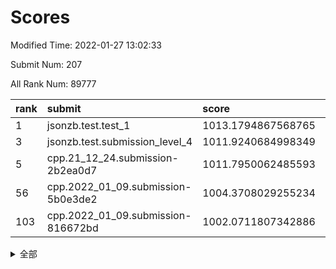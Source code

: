 # Scores

Modified Time: 2022-01-27 13:02:33

Submit Num: 207

All Rank Num: 89777

| rank |               submit               |       score        |       sigma        | pk_num |
| :--- | :--------------------------------- | :----------------- | :----------------- | :----- |
| 1    | jsonzb.test.test_1                 | 1013.1794867568765 | 0.8164631207131293 | 1732   |
| 3    | jsonzb.test.submission_level_4     | 1011.9240684998349 | 0.7773487654482151 | 1734   |
| 5    | cpp.21_12_24.submission-2b2ea0d7   | 1011.7950062485593 | 0.8048545868609079 | 1735   |
| 56   | cpp.2022_01_09.submission-5b0e3de2 | 1004.3708029255234 | 0.7166121217082958 | 1735   |
| 103  | cpp.2022_01_09.submission-816672bd | 1002.0711807342886 | 0.7137774741745023 | 1733   |


<details>
<summary>全部</summary>

| rank |                 submit                 |       score        |       sigma        | pk_num |
| :--- | :------------------------------------- | :----------------- | :----------------- | :----- |
| 1    | jsonzb.test.test_1                     | 1013.1794867568765 | 0.8164631207131293 | 1732   |
| 2    | gobigger.level_3.submission_level_3_31 | 1011.9411649113327 | 0.7720536301567482 | 1732   |
| 3    | jsonzb.test.submission_level_4         | 1011.9240684998349 | 0.7773487654482151 | 1734   |
| 4    | gobigger.level_3.submission_level_3_29 | 1011.9209581770618 | 0.7732739697509642 | 1736   |
| 5    | cpp.21_12_24.submission-2b2ea0d7       | 1011.7950062485593 | 0.8048545868609079 | 1735   |
| 6    | gobigger.level_3.submission_level_3_2  | 1011.7205052674398 | 0.7796385852483743 | 1735   |
| 7    | gobigger.level_3.submission_level_3_30 | 1011.557705867871  | 0.770552867059413  | 1731   |
| 8    | gobigger.level_3.submission_level_3_44 | 1011.2651029036642 | 0.8026534674966933 | 1735   |
| 9    | gobigger.level_3.submission_level_3_8  | 1011.1609616618441 | 0.7705436914527355 | 1733   |
| 10   | gobigger.level_3.submission_level_3_48 | 1011.0806574328213 | 0.7921552987510364 | 1733   |
| 11   | gobigger.level_3.submission_level_3_6  | 1011.0390962409276 | 0.7612009988565493 | 1737   |
| 12   | gobigger.level_3.submission_level_3_11 | 1010.8818298217706 | 0.7632744716033518 | 1735   |
| 13   | gobigger.level_3.submission_level_3_9  | 1010.8540996134384 | 0.7580085163911708 | 1732   |
| 14   | gobigger.level_3.submission_level_3_24 | 1010.8166211870697 | 0.7615154545452244 | 1736   |
| 15   | gobigger.level_3.submission_level_3_49 | 1010.709343744565  | 0.7702420638131279 | 1733   |
| 16   | gobigger.level_3.submission_level_3_26 | 1010.6331200700148 | 0.7769249974669217 | 1734   |
| 17   | gobigger.level_3.submission_level_3_27 | 1010.6118593361387 | 0.7744589439732456 | 1733   |
| 18   | gobigger.level_3.submission_level_3_32 | 1010.6087907507449 | 0.758078514358918  | 1735   |
| 19   | gobigger.level_3.submission_level_3_20 | 1010.5729391605963 | 0.7727622481777319 | 1739   |
| 20   | gobigger.level_3.submission_level_3_42 | 1010.3829229405457 | 0.7636848295273534 | 1733   |
| 21   | gobigger.level_3.submission_level_3_28 | 1010.3792080130032 | 0.7700525363751792 | 1735   |
| 22   | gobigger.level_3.submission_level_3_35 | 1010.3328110375331 | 0.7575271685545498 | 1737   |
| 23   | gobigger.level_3.submission_level_3_25 | 1010.3246819237863 | 0.7795925275475679 | 1733   |
| 24   | gobigger.level_3.submission_level_3_23 | 1010.2478147592332 | 0.7524640337972719 | 1736   |
| 25   | gobigger.level_3.submission_level_3_7  | 1010.2364903801758 | 0.7579688876455726 | 1732   |
| 26   | gobigger.level_3.submission_level_3_0  | 1010.1325372113067 | 0.746755785236884  | 1726   |
| 27   | gobigger.level_3.submission_level_3_13 | 1010.1141403078642 | 0.7629340124919142 | 1738   |
| 28   | gobigger.level_3.submission_level_3_3  | 1010.0935768739128 | 0.7788198312958182 | 1736   |
| 29   | gobigger.level_3.submission_level_3_40 | 1010.0677009055958 | 0.7800073468574155 | 1738   |
| 30   | gobigger.level_3.submission_level_3_16 | 1010.0144579239903 | 0.7913985614463869 | 1738   |
| 31   | gobigger.level_3.submission_level_3_34 | 1010.000914144955  | 0.7567603218103004 | 1736   |
| 32   | gobigger.level_3.submission_level_3_39 | 1009.9030375198608 | 0.7384669755460243 | 1732   |
| 33   | gobigger.level_3.submission_level_3_43 | 1009.8164828595637 | 0.7655070602307696 | 1733   |
| 34   | gobigger.level_3.submission_level_3_37 | 1009.7909773117499 | 0.7569520692112623 | 1735   |
| 35   | gobigger.level_3.submission_level_3_41 | 1009.6962408919562 | 0.7542639561546676 | 1731   |
| 36   | gobigger.level_3.submission_level_3_5  | 1009.6193353617855 | 0.7546494393146319 | 1735   |
| 37   | gobigger.level_3.submission_level_3_14 | 1009.575979554058  | 0.7501092898228309 | 1736   |
| 38   | gobigger.level_3.submission_level_3_38 | 1009.5644833522935 | 0.7372916908408602 | 1732   |
| 39   | gobigger.level_3.submission_level_3_4  | 1009.5287821245312 | 0.7617556039131126 | 1734   |
| 40   | gobigger.level_3.submission_level_3_18 | 1009.519941056998  | 0.7668879998273944 | 1737   |
| 41   | gobigger.level_3.submission_level_3_1  | 1009.5056885186748 | 0.7380168634156672 | 1729   |
| 42   | gobigger.level_3.submission_level_3_10 | 1009.5011840459634 | 0.757867765924668  | 1739   |
| 43   | gobigger.level_3.submission_level_3_21 | 1009.386600960124  | 0.7459034975663178 | 1737   |
| 44   | gobigger.level_3.submission_level_3_46 | 1009.3607019286725 | 0.7585291468823022 | 1735   |
| 45   | gobigger.level_3.submission_level_3_15 | 1009.3306838808294 | 0.7581990575614806 | 1736   |
| 46   | gobigger.level_3.submission_level_3_33 | 1009.2586684189937 | 0.7451918697852756 | 1736   |
| 47   | gobigger.level_3.submission_level_3_12 | 1009.1804683877325 | 0.7657495376696832 | 1736   |
| 48   | gobigger.level_3.submission_level_3_47 | 1008.9686494781134 | 0.7500713582412614 | 1735   |
| 49   | gobigger.level_3.submission_level_3_36 | 1008.9674369467409 | 0.7570047078470488 | 1736   |
| 50   | gobigger.level_3.submission_level_3_19 | 1008.8972932356705 | 0.7456354742792463 | 1732   |
| 51   | gobigger.level_3.submission_level_3_17 | 1008.4865110749465 | 0.7341456240005098 | 1734   |
| 52   | gobigger.level_3.submission_level_3_22 | 1008.4034558471609 | 0.75727776666552   | 1737   |
| 53   | gobigger.level_3.submission_level_3_45 | 1008.2088511413081 | 0.7455708355694524 | 1738   |
| 54   | gobigger.level_1.submission_level_1_40 | 1004.7512640874539 | 0.7244595410119755 | 1734   |
| 55   | gobigger.level_1.submission_level_1_16 | 1004.7209895495262 | 0.727862128307427  | 1734   |
| 56   | cpp.2022_01_09.submission-5b0e3de2     | 1004.3708029255234 | 0.7166121217082958 | 1735   |
| 57   | gobigger.level_1.submission_level_1_17 | 1004.2980150096892 | 0.7338508801699584 | 1734   |
| 58   | gobigger.level_1.submission_level_1_5  | 1004.2801824437267 | 0.7064652934612603 | 1734   |
| 59   | gobigger.level_1.submission_level_1_45 | 1004.2180097971136 | 0.725362155012431  | 1740   |
| 60   | gobigger.level_1.submission_level_1_6  | 1003.9809809979816 | 0.7215530709585197 | 1733   |
| 61   | gobigger.level_1.submission_level_1_18 | 1003.9518910801003 | 0.7342434360181626 | 1732   |
| 62   | gobigger.level_1.submission_level_1_20 | 1003.9266167861232 | 0.7214143570110779 | 1732   |
| 63   | gobigger.level_1.submission_level_1_22 | 1003.8952695419252 | 0.7186705143805101 | 1737   |
| 64   | gobigger.level_1.submission_level_1_7  | 1003.8944023684547 | 0.7242105247239712 | 1734   |
| 65   | gobigger.level_1.submission_level_1_38 | 1003.8610543073194 | 0.7194123704278161 | 1733   |
| 66   | gobigger.level_1.submission_level_1_26 | 1003.8514621446107 | 0.7223333917972453 | 1734   |
| 67   | gobigger.level_1.submission_level_1_43 | 1003.8197277677089 | 0.7226811138126813 | 1739   |
| 68   | gobigger.level_1.submission_level_1_14 | 1003.7954231989719 | 0.729072751652191  | 1739   |
| 69   | gobigger.level_1.submission_level_1_30 | 1003.7839742955758 | 0.7213024816537681 | 1735   |
| 70   | gobigger.level_1.submission_level_1_49 | 1003.7550799409786 | 0.7182422882155378 | 1733   |
| 71   | gobigger.level_1.submission_level_1_36 | 1003.6912906873288 | 0.7226703773754001 | 1736   |
| 72   | gobigger.level_1.submission_level_1_23 | 1003.6773139412774 | 0.7218936259819645 | 1739   |
| 73   | gobigger.level_1.submission_level_1_44 | 1003.6306219486379 | 0.7269281760530104 | 1733   |
| 74   | gobigger.level_1.submission_level_1_33 | 1003.5838258993754 | 0.7327917591616145 | 1733   |
| 75   | gobigger.level_1.submission_level_1_10 | 1003.5632578991945 | 0.7286647681775473 | 1738   |
| 76   | gobigger.level_1.submission_level_1_3  | 1003.4628710841997 | 0.7108315506140928 | 1737   |
| 77   | gobigger.level_1.submission_level_1_48 | 1003.4558252459865 | 0.7290253376434043 | 1732   |
| 78   | gobigger.level_1.submission_level_1_2  | 1003.4348889001105 | 0.722158964227836  | 1736   |
| 79   | gobigger.level_1.submission_level_1_39 | 1003.4245510525924 | 0.7328118996118489 | 1737   |
| 80   | gobigger.level_1.submission_level_1_1  | 1003.4175329466195 | 0.7195081603370664 | 1732   |
| 81   | gobigger.level_1.submission_level_1_32 | 1003.4158176133653 | 0.7212678689563701 | 1741   |
| 82   | gobigger.level_1.submission_level_1_46 | 1003.3579346344346 | 0.7145781801044604 | 1735   |
| 83   | gobigger.level_1.submission_level_1_47 | 1003.3090561319747 | 0.7173621246038342 | 1737   |
| 84   | gobigger.level_1.submission_level_1_15 | 1003.2820376141397 | 0.7125225741222517 | 1730   |
| 85   | gobigger.level_1.submission_level_1_27 | 1003.2719967488993 | 0.722734713449245  | 1730   |
| 86   | gobigger.level_1.submission_level_1_21 | 1003.2386416522099 | 0.7284083672469435 | 1730   |
| 87   | gobigger.level_1.submission_level_1_4  | 1003.2164407866455 | 0.7125810793389068 | 1737   |
| 88   | gobigger.level_1.submission_level_1_11 | 1003.1875332417835 | 0.7176494413211763 | 1736   |
| 89   | gobigger.level_1.submission_level_1_41 | 1003.1140516518858 | 0.7078463825450956 | 1729   |
| 90   | gobigger.level_1.submission_level_1_25 | 1002.9907186959862 | 0.718789755490705  | 1739   |
| 91   | gobigger.level_1.submission_level_1_37 | 1002.9534282827451 | 0.723160814140452  | 1730   |
| 92   | gobigger.level_1.submission_level_1_42 | 1002.9455546860646 | 0.7069683629529357 | 1740   |
| 93   | gobigger.level_1.submission_level_1_34 | 1002.9252742183443 | 0.718963789727016  | 1741   |
| 94   | gobigger.level_1.submission_level_1_24 | 1002.8847816900097 | 0.7198728189412559 | 1734   |
| 95   | gobigger.level_1.submission_level_1_29 | 1002.8297491328198 | 0.7059336804539658 | 1734   |
| 96   | gobigger.level_1.submission_level_1_13 | 1002.777633253624  | 0.7176898876806485 | 1730   |
| 97   | gobigger.level_1.submission_level_1_35 | 1002.6731616152167 | 0.7099290551852262 | 1736   |
| 98   | gobigger.level_1.submission_level_1_0  | 1002.6088193773357 | 0.704829113046855  | 1723   |
| 99   | gobigger.level_1.submission_level_1_19 | 1002.602857697456  | 0.7098211769334029 | 1738   |
| 100  | gobigger.level_1.submission_level_1_28 | 1002.5418012020715 | 0.7129208649884434 | 1736   |
| 101  | gobigger.level_1.submission_level_1_9  | 1002.2565466240308 | 0.7183416178135651 | 1737   |
| 102  | gobigger.level_1.submission_level_1_12 | 1002.1398776218003 | 0.719655799694703  | 1739   |
| 103  | cpp.2022_01_09.submission-816672bd     | 1002.0711807342886 | 0.7137774741745023 | 1733   |
| 104  | gobigger.level_1.submission_level_1_8  | 1002.0062797126393 | 0.7217510998527054 | 1737   |
| 105  | gobigger.level_1.submission_level_1_31 | 1001.5093126148734 | 0.7141826694992127 | 1735   |
| 106  | gobigger.random.submission_random_19   | 997.5060578277236  | 0.7097892996850534 | 1736   |
| 107  | gobigger.random.submission_random_11   | 997.0695294883733  | 0.7121499209662292 | 1731   |
| 108  | gobigger.random.submission_random_30   | 996.9892338129005  | 0.7059455771272771 | 1736   |
| 109  | gobigger.random.submission_random_39   | 996.8140098763357  | 0.7021796615473967 | 1739   |
| 110  | gobigger.random.submission_random_46   | 996.7601167647247  | 0.7203856643639022 | 1738   |
| 111  | gobigger.random.submission_random_4    | 996.6606057324882  | 0.7155153550332495 | 1739   |
| 112  | gobigger.random.submission_random_33   | 996.6585318491805  | 0.7162475019588852 | 1734   |
| 113  | gobigger.random.submission_random_45   | 996.543471722649   | 0.7151533669329897 | 1738   |
| 114  | gobigger.random.submission_random_21   | 996.5242213589411  | 0.715975801846979  | 1741   |
| 115  | gobigger.random.submission_random_14   | 996.4261486377583  | 0.7147973050078512 | 1732   |
| 116  | gobigger.random.submission_random_23   | 996.4234195543129  | 0.7107199444802704 | 1734   |
| 117  | gobigger.random.submission_random_47   | 996.3448623742095  | 0.7139423990939012 | 1738   |
| 118  | gobigger.random.submission_random_3    | 996.342477937599   | 0.7025072450179867 | 1739   |
| 119  | gobigger.random.submission_random_18   | 996.2725556574487  | 0.7013326865807779 | 1731   |
| 120  | gobigger.random.submission_random_35   | 996.234820607349   | 0.7022218218357724 | 1735   |
| 121  | gobigger.random.submission_random_2    | 996.2328314550052  | 0.7203251745070631 | 1737   |
| 122  | gobigger.random.submission_random_43   | 996.2184335116235  | 0.7203969968930367 | 1739   |
| 123  | gobigger.random.submission_random_42   | 996.2112411431781  | 0.7105760898219793 | 1734   |
| 124  | gobigger.random.submission_random_36   | 996.1893464242371  | 0.706919033304738  | 1734   |
| 125  | gobigger.random.submission_random_28   | 996.0968810487624  | 0.7049061098953253 | 1737   |
| 126  | gobigger.random.submission_random_13   | 996.064528360306   | 0.7180380183335034 | 1735   |
| 127  | gobigger.random.submission_random_37   | 996.0550892380913  | 0.7254078016850691 | 1736   |
| 128  | gobigger.random.submission_random_34   | 995.9955692548341  | 0.7014291908487036 | 1733   |
| 129  | gobigger.random.submission_random_22   | 995.9730933844166  | 0.7184655254092356 | 1738   |
| 130  | gobigger.random.submission_random_31   | 995.9464018317295  | 0.7079020949686494 | 1739   |
| 131  | gobigger.random.submission_random_44   | 995.9025379382373  | 0.7020914730003035 | 1735   |
| 132  | gobigger.random.submission_random_40   | 995.883132768196   | 0.7087627075676232 | 1735   |
| 133  | gobigger.random.submission_random_38   | 995.8495049313891  | 0.706296740159873  | 1735   |
| 134  | gobigger.random.submission_random_6    | 995.7904164365982  | 0.7178951667795698 | 1734   |
| 135  | gobigger.random.submission_random_48   | 995.7195668180069  | 0.7099818645166197 | 1733   |
| 136  | gobigger.random.submission_random_49   | 995.687998884159   | 0.7064927424772756 | 1734   |
| 137  | gobigger.random.submission_random_10   | 995.6046874576983  | 0.7079796342935482 | 1737   |
| 138  | gobigger.random.submission_random_7    | 995.574450209534   | 0.7146962235040395 | 1733   |
| 139  | gobigger.random.submission_random_24   | 995.5538660048214  | 0.705425159349737  | 1735   |
| 140  | gobigger.random.submission_random_26   | 995.5383391754604  | 0.7141433109745783 | 1731   |
| 141  | gobigger.random.submission_random_12   | 995.5346682289431  | 0.7197597465632228 | 1733   |
| 142  | gobigger.random.submission_random_29   | 995.4144407756436  | 0.7046652582208729 | 1737   |
| 143  | gobigger.random.submission_random_5    | 995.3998145304091  | 0.712139458794887  | 1734   |
| 144  | gobigger.random.submission_random_1    | 995.3673583399848  | 0.714635427944336  | 1731   |
| 145  | gobigger.random.submission_random_9    | 995.2613969722439  | 0.7094639836097942 | 1733   |
| 146  | gobigger.random.submission_random_16   | 995.1205206691916  | 0.7086132701358119 | 1737   |
| 147  | gobigger.random.submission_random_25   | 994.9827960583224  | 0.7091625830860336 | 1733   |
| 148  | gobigger.random.submission_random_15   | 994.8825892810471  | 0.7263000939532048 | 1730   |
| 149  | gobigger.random.submission_random_41   | 994.7880352131037  | 0.7115703065896674 | 1735   |
| 150  | gobigger.random.submission_random_32   | 994.6890296640271  | 0.7271654917296796 | 1736   |
| 151  | gobigger.random.submission_random_17   | 994.6774098885242  | 0.7218909264642919 | 1734   |
| 152  | gobigger.random.submission_random_20   | 994.668232474347   | 0.7155122275372562 | 1736   |
| 153  | gobigger.random.submission_random_27   | 994.6605474244818  | 0.7244666140884526 | 1731   |
| 154  | gobigger.random.submission_random_8    | 994.6422376013314  | 0.7173530961298441 | 1737   |
| 155  | gobigger.random.submission_random_0    | 994.5730826893098  | 0.7230460907393231 | 1731   |
| 156  | gobigger.level_2.submission_level_2_39 | 994.4550746027778  | 0.7350521525282235 | 1738   |
| 157  | gobigger.level_2.submission_level_2_2  | 993.6428483666539  | 0.7377897930140431 | 1739   |
| 158  | gobigger.level_2.submission_level_2_13 | 993.4631710168846  | 0.7313241535851501 | 1737   |
| 159  | gobigger.level_2.submission_level_2_7  | 993.303283162688   | 0.7382771417248185 | 1736   |
| 160  | gobigger.level_2.submission_level_2_31 | 993.2760368031153  | 0.7532859917539463 | 1734   |
| 161  | gobigger.level_2.submission_level_2_26 | 993.259486149804   | 0.7270239953266933 | 1737   |
| 162  | gobigger.level_2.submission_level_2_46 | 993.2536889078079  | 0.7379082424166149 | 1731   |
| 163  | gobigger.level_2.submission_level_2_17 | 993.0837919346849  | 0.7253626743792492 | 1733   |
| 164  | gobigger.level_2.submission_level_2_29 | 992.9186054891732  | 0.725641911037831  | 1734   |
| 165  | gobigger.level_2.submission_level_2_47 | 992.8230935161108  | 0.7386525544046971 | 1737   |
| 166  | gobigger.level_2.submission_level_2_0  | 992.7493742641644  | 0.7394512113549945 | 1736   |
| 167  | gobigger.level_2.submission_level_2_41 | 992.7184676270198  | 0.7333922574817759 | 1737   |
| 168  | gobigger.level_2.submission_level_2_1  | 992.3713217526661  | 0.7414003834541142 | 1732   |
| 169  | gobigger.level_2.submission_level_2_48 | 992.3681587454731  | 0.7409211244263204 | 1734   |
| 170  | gobigger.level_2.submission_level_2_23 | 992.3019836396752  | 0.731775374380831  | 1736   |
| 171  | gobigger.level_2.submission_level_2_9  | 992.2802171735235  | 0.7425599114883636 | 1740   |
| 172  | gobigger.level_2.submission_level_2_5  | 992.2599378828314  | 0.7546265079159162 | 1729   |
| 173  | gobigger.level_2.submission_level_2_25 | 992.2154254708345  | 0.7332094483581147 | 1737   |
| 174  | gobigger.level_2.submission_level_2_22 | 992.081226762643   | 0.7638511304837357 | 1735   |
| 175  | gobigger.level_2.submission_level_2_18 | 992.0661751715143  | 0.7588156817023873 | 1733   |
| 176  | gobigger.level_2.submission_level_2_3  | 992.0618195044173  | 0.7440812224889841 | 1733   |
| 177  | gobigger.level_2.submission_level_2_11 | 991.9770050680461  | 0.7342068427400162 | 1739   |
| 178  | gobigger.level_2.submission_level_2_27 | 991.9464146361672  | 0.7490966514704143 | 1740   |
| 179  | gobigger.level_2.submission_level_2_12 | 991.7729538772527  | 0.7414082834065013 | 1734   |
| 180  | gobigger.level_2.submission_level_2_45 | 991.7675386128727  | 0.7763992448085266 | 1737   |
| 181  | gobigger.level_2.submission_level_2_34 | 991.6484189514839  | 0.7632005003022126 | 1733   |
| 182  | gobigger.level_2.submission_level_2_32 | 991.6304367866446  | 0.730398040800218  | 1736   |
| 183  | gobigger.level_2.submission_level_2_38 | 991.6218381992973  | 0.7556527981096273 | 1733   |
| 184  | gobigger.level_2.submission_level_2_35 | 991.578542042136   | 0.7523128483683775 | 1731   |
| 185  | gobigger.level_2.submission_level_2_36 | 991.5561923850651  | 0.757941547986763  | 1734   |
| 186  | gobigger.level_2.submission_level_2_42 | 991.5167412977144  | 0.7399731010732152 | 1739   |
| 187  | gobigger.level_2.submission_level_2_4  | 991.4124661829525  | 0.7740262380935635 | 1735   |
| 188  | gobigger.level_2.submission_level_2_49 | 991.4092820210601  | 0.7359888787868282 | 1736   |
| 189  | gobigger.level_2.submission_level_2_16 | 991.3990491367344  | 0.7507743247443546 | 1734   |
| 190  | gobigger.level_2.submission_level_2_15 | 991.3844738495676  | 0.7428827978351299 | 1732   |
| 191  | gobigger.level_2.submission_level_2_21 | 991.2308429070684  | 0.756450502355773  | 1734   |
| 192  | gobigger.level_2.submission_level_2_24 | 991.1497488502141  | 0.7383124872692427 | 1734   |
| 193  | gobigger.level_2.submission_level_2_20 | 991.1232525529597  | 0.7639017953256454 | 1733   |
| 194  | gobigger.level_2.submission_level_2_8  | 991.1132983942991  | 0.7646550420969797 | 1736   |
| 195  | gobigger.level_2.submission_level_2_19 | 991.0343875873532  | 0.7712650286764138 | 1736   |
| 196  | gobigger.level_2.submission_level_2_6  | 991.0262094764103  | 0.7508858297376427 | 1737   |
| 197  | gobigger.level_2.submission_level_2_44 | 990.9300422929506  | 0.7486758475821459 | 1740   |
| 198  | gobigger.level_2.submission_level_2_30 | 990.909739760695   | 0.7641821527310275 | 1730   |
| 199  | gobigger.level_2.submission_level_2_28 | 990.8802569590606  | 0.7595376419045978 | 1731   |
| 200  | gobigger.level_2.submission_level_2_10 | 990.8305771131236  | 0.749447760814341  | 1731   |
| 201  | gobigger.level_2.submission_level_2_33 | 990.7755023826745  | 0.7590213704447795 | 1731   |
| 202  | gobigger.level_2.submission_level_2_37 | 990.708664659575   | 0.7660980233986322 | 1736   |
| 203  | gobigger.level_2.submission_level_2_40 | 990.5922581700462  | 0.7593872266975469 | 1733   |
| 204  | gobigger.level_2.submission_level_2_14 | 990.0309166586054  | 0.7554407233521373 | 1738   |
| 205  | gobigger.level_2.submission_level_2_43 | 989.2923358258603  | 0.777076074632257  | 1733   |
| 206  | gobigger.none.submission_none_1        | 978.7164645942022  | 1.2221794220350912 | 1733   |
| 207  | gobigger.none.submission_none_0        | 975.2208099439316  | 1.3347594510165521 | 1736   |

</details>